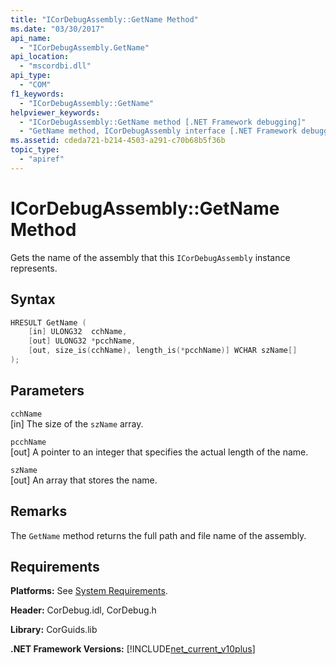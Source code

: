 ```yaml
---
title: "ICorDebugAssembly::GetName Method"
ms.date: "03/30/2017"
api_name: 
  - "ICorDebugAssembly.GetName"
api_location: 
  - "mscordbi.dll"
api_type: 
  - "COM"
f1_keywords: 
  - "ICorDebugAssembly::GetName"
helpviewer_keywords: 
  - "ICorDebugAssembly::GetName method [.NET Framework debugging]"
  - "GetName method, ICorDebugAssembly interface [.NET Framework debugging]"
ms.assetid: cdeda721-b214-4503-a291-c70b68b5f36b
topic_type: 
  - "apiref"
---
```

# ICorDebugAssembly::GetName Method
Gets the name of the assembly that this `ICorDebugAssembly` instance represents.  
  
## Syntax  
  
```cpp  
HRESULT GetName (  
    [in] ULONG32  cchName,  
    [out] ULONG32 *pcchName,  
    [out, size_is(cchName), length_is(*pcchName)] WCHAR szName[]  
);  
```  
  
## Parameters  
 `cchName`  
 [in] The size of the `szName` array.  
  
 `pcchName`  
 [out] A pointer to an integer that specifies the actual length of the name.  
  
 `szName`  
 [out] An array that stores the name.  
  
## Remarks  
 The `GetName` method returns the full path and file name of the assembly.  
  
## Requirements  
 **Platforms:** See [System Requirements](../../get-started/system-requirements.md).  
  
 **Header:** CorDebug.idl, CorDebug.h  
  
 **Library:** CorGuids.lib  
  
 **.NET Framework Versions:** [!INCLUDE[net_current_v10plus](../../../../includes/net-current-v10plus-md.md)]
